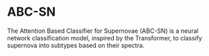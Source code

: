 # ABC-SN
The Attention Based Classifier for Supernovae (ABC-SN) is a neural network classification model, inspired by the Transformer, to classify supernova into subtypes based on their spectra.
